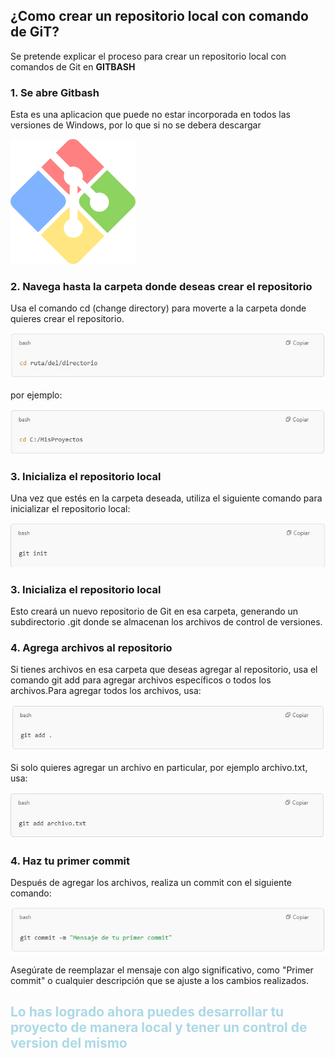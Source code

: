 ## ¿Como crear un repositorio local con comando de GiT?

Se pretende explicar el proceso para crear un repositorio local con comandos de Git en **GITBASH**

### 1. Se abre Gitbash
Esta es una aplicacion que puede no estar incorporada en todos las versiones de Windows, por lo que si no se debera descargar

<img src="../images/Gb.png" alt="Texto alternativo" width="200" height="200">

### 2. Navega hasta la carpeta donde deseas crear el repositorio 

Usa el comando cd (change directory) para moverte a la carpeta donde quieres crear el repositorio.

![a](../images/a.jpeg)

por ejemplo:

![b](../images/b.jpeg)

### 3. Inicializa el repositorio local 

Una vez que estés en la carpeta deseada, utiliza el siguiente comando para inicializar el repositorio local:

![c](/images/c.jpeg)

### 3. Inicializa el repositorio local 

Esto creará un nuevo repositorio de Git en esa carpeta, generando un subdirectorio .git donde se almacenan los archivos de control de versiones.

### 4. Agrega archivos al repositorio

 Si tienes archivos en esa carpeta que deseas agregar al repositorio, usa el comando git add para agregar archivos específicos o todos los archivos.Para agregar todos los archivos, usa:

![d](/images/d.jpeg)

 Si solo quieres agregar un archivo en particular, por ejemplo archivo.txt, usa:

![e](/images/e.jpeg)

### 4. Haz tu primer commit 
 Después de agregar los archivos, realiza un commit con el siguiente comando:

 ![f](/images/f.jpeg)

Asegúrate de reemplazar el mensaje con algo significativo, como "Primer commit" o cualquier descripción que se ajuste a los cambios realizados.

<font color="#ADD8E6">

## **Lo has logrado ahora puedes desarrollar tu proyecto de manera local y tener un control de version del mismo**
